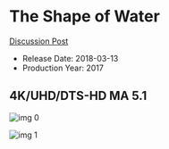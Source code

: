 # The Shape of Water

[Discussion Post](https://www.avsforum.com/threads/bass-eq-for-filtered-movies.2995212/post-58317204)

* Release Date: 2018-03-13
* Production Year: 2017

## 4K/UHD/DTS-HD MA 5.1

![img 0](https://i.imgur.com/WLzyTWg.jpg)

![img 1](https://i.imgur.com/3gSokn9.jpg)

